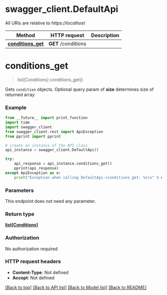 # swagger_client.DefaultApi

All URIs are relative to *https://localhost*

Method | HTTP request | Description
------------- | ------------- | -------------
[**conditions_get**](DefaultApi.md#conditions_get) | **GET** /conditions | 


# **conditions_get**
> list[Conditions] conditions_get()



Gets `condition` objects. Optional query param of **size** determines size of returned array 

### Example 
```python
from __future__ import print_function
import time
import swagger_client
from swagger_client.rest import ApiException
from pprint import pprint

# create an instance of the API class
api_instance = swagger_client.DefaultApi()

try: 
    api_response = api_instance.conditions_get()
    pprint(api_response)
except ApiException as e:
    print("Exception when calling DefaultApi->conditions_get: %s\n" % e)
```

### Parameters
This endpoint does not need any parameter.

### Return type

[**list[Conditions]**](Conditions.md)

### Authorization

No authorization required

### HTTP request headers

 - **Content-Type**: Not defined
 - **Accept**: Not defined

[[Back to top]](#) [[Back to API list]](../README.md#documentation-for-api-endpoints) [[Back to Model list]](../README.md#documentation-for-models) [[Back to README]](../README.md)

